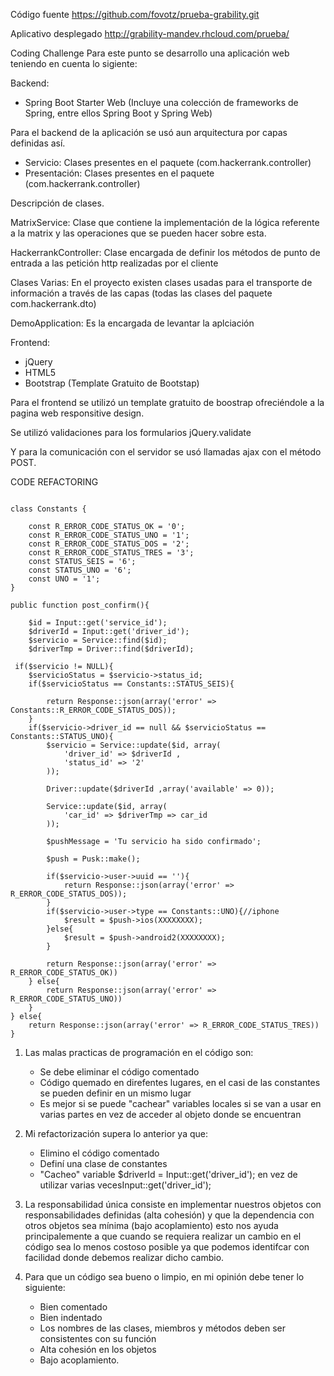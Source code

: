 Código fuente https://github.com/fovotz/prueba-grability.git

Aplicativo desplegado http://grability-mandev.rhcloud.com/prueba/


Coding Challenge
Para este punto se desarrollo una aplicación web teniendo en cuenta lo sigiente:

Backend:
- Spring Boot Starter Web (Incluye una colección de frameworks de Spring, entre ellos Spring Boot y Spring Web)

Para el backend de la aplicación se usó aun arquitectura por capas definidas así.

- Servicio: Clases presentes en el paquete (com.hackerrank.controller)
- Presentación: Clases presentes en el paquete (com.hackerrank.controller)

Descripción de clases.

MatrixService: Clase que contiene la implementación de la lógica referente a la matrix y las operaciones que se pueden hacer sobre esta.

HackerrankController: Clase encargada de definir los métodos de punto de entrada a las petición http realizadas por el cliente

Clases Varias: En el proyecto existen clases usadas para el transporte de información a través de las capas (todas las clases del paquete com.hackerrank.dto)

DemoApplication: Es la encargada de levantar la aplciación


Frontend:
- jQuery
- HTML5
- Bootstrap (Template Gratuito de Bootstap)

Para el frontend se utilizó un template gratuito de boostrap ofreciéndole a la pagina web responsitive design.

Se utilizó validaciones para los formularios jQuery.validate

Y para la comunicación con el servidor se usó llamadas ajax con el método POST.



CODE REFACTORING
```

class Constants {

	const R_ERROR_CODE_STATUS_OK = '0';
	const R_ERROR_CODE_STATUS_UNO = '1';
	const R_ERROR_CODE_STATUS_DOS = '2';
	const R_ERROR_CODE_STATUS_TRES = '3';
	const STATUS_SEIS = '6';
	const STATUS_UNO = '6';
	const UNO = '1';
}

public function post_confirm(){ 

	$id = Input::get('service_id'); 
	$driverId = Input::get('driver_id'); 
	$servicio = Service::find($id); 
	$driverTmp = Driver::find($driverId);

 if($servicio != NULL){
    $servicioStatus = $servicio->status_id;
    if($servicioStatus == Constants::STATUS_SEIS){

        return Response::json(array('error' => Constants::R_ERROR_CODE_STATUS_DOS));
    }
    if($servicio->driver_id == null && $servicioStatus ==  Constants::STATUS_UNO){
        $servicio = Service::update($id, array(
            'driver_id' => $driverId ,
            'status_id' => '2'
        ));

        Driver::update($driverId ,array('available' => 0));

        Service::update($id, array(
            'car_id' => $driverTmp => car_id
        ));

        $pushMessage = 'Tu servicio ha sido confirmado';

        $push = Pusk::make();

        if($servicio->user->uuid == ''){
            return Response::json(array('error' => R_ERROR_CODE_STATUS_DOS));
        }
        if($servicio->user->type == Constants::UNO){//iphone
            $result = $push->ios(XXXXXXXX);
        }else{
            $result = $push->android2(XXXXXXXX);
        }

        return Response::json(array('error' => R_ERROR_CODE_STATUS_OK))
    } else{
        return Response::json(array('error' => R_ERROR_CODE_STATUS_UNO))
    }
} else{
    return Response::json(array('error' => R_ERROR_CODE_STATUS_TRES))
}

```
1. Las malas practicas de programación en el código son:
	- Se debe eliminar el código comentado
	- Código quemado en direfentes lugares, en el casi de las constantes se pueden definir en un mismo lugar
	- Es mejor si se puede "cachear" variables locales si se van a usar en varias partes en vez de acceder al objeto donde se encuentran

2. Mi refactorización supera lo anterior ya que:
	- Elimino el código comentado
	- Definí una clase de constantes
	- "Cacheo" variable $driverId = Input::get('driver_id'); en vez de utilizar varias vecesInput::get('driver_id');





1. La responsabilidad única consiste en implementar nuestros objetos con responsabilidades definidas (alta cohesión) y que la dependencia con otros objetos sea mínima (bajo acoplamiento) esto nos ayuda principalemente a que cuando se requiera realizar un cambio en el código sea lo menos costoso posible ya que podemos identifcar con facilidad donde debemos realizar dicho cambio.

2. Para que un código sea bueno o limpio, en mi opinión debe tener lo siguiente:
	- Bien comentado
	- Bien indentado
	- Los nombres de las clases, miembros y métodos deben ser consistentes con su función
	- Alta cohesión en los objetos
	- Bajo acoplamiento.
	
